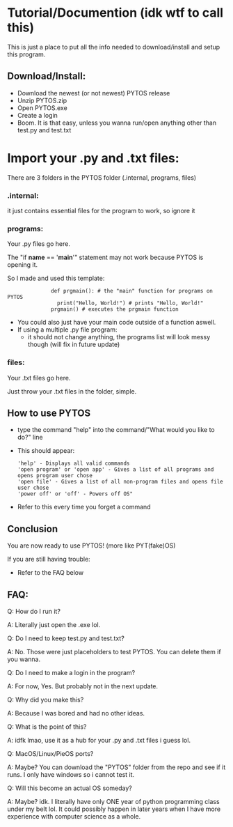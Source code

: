 # Tutorial/Documention (idk wtf to call this)
This is just a place to put all the info needed to download/install and setup this program. 
  ## Download/Install: 
  * Download the newest (or not newest) PYTOS release
  * Unzip PYTOS.zip
  * Open PYTOS.exe
  * Create a login
  * Boom. It is that easy, unless you wanna run/open anything other than test.py and test.txt
  # Import your .py and .txt files:
There are 3 folders in the PYTOS folder (.internal, programs, files)

  ### .internal: 
  it just contains essential files for the program to work, so ignore it
    
  ### programs: 
  Your .py files go here.
  
  The "if __name__ == '__main__'" statement may not work because PYTOS is opening it. 
  
  So I made and used this template:
      
                  def prgmain(): # the "main" function for programs on PYTOS
                    print("Hello, World!") # prints "Hello, World!"
                  prgmain() # executes the prgmain function
  * You could also just have your main code outside of a function aswell.
  * If using a multiple .py file program:
    * it should not change anything, the programs list will look messy though (will fix in future update)
    
  ### files: 
  Your .txt files go here.
  
  Just throw your .txt files in the folder, simple.        


  ## How to use PYTOS
  * type the command "help" into the command/"What would you like to do?" line
  * This should appear: 

        'help' - Displays all valid commands
        'open program' or 'open app' - Gives a list of all programs and opens program user chose
        'open file' - Gives a list of all non-program files and opens file user chose
        'power off' or 'off' - Powers off OS"
  
  * Refer to this every time you forget a command

## Conclusion
You are now ready to use PYTOS! (more like PYT(fake)OS)

If you are still having trouble:
  * Refer to the FAQ below

## FAQ:
Q: How do I run it?

A: Literally just open the .exe lol.

Q: Do I need to keep test.py and test.txt?

A: No. Those were just placeholders to test PYTOS. You can delete them if you wanna.

Q: Do I need to make a login in the program?

A: For now, Yes. But probably not in the next update.

Q: Why did you make this?

A: Because I was bored and had no other ideas.

Q: What is the point of this?

A: idfk lmao, use it as a hub for your .py and .txt files i guess lol.

Q: MacOS/Linux/PieOS ports?

A: Maybe? You can download the "PYTOS" folder from the repo and see if it runs. I only have windows so i cannot test it.

Q: Will this become an actual OS someday?

A: Maybe? idk. I literally have only ONE year of python programming class under my belt lol. It could possibly happen in later years when I have more experience with computer science as a whole.

